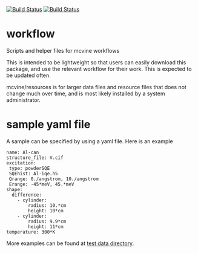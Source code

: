 [![Build Status](https://github.com/mcvine/workflow/workflows/CI/badge.svg)](https://github.com/mcvine/workflow/actions?query=workflow%3ACI)
[![Build Status](https://travis-ci.com/mcvine/workflow.svg?branch=master)](https://travis-ci.com/mcvine/workflow) 

# workflow
Scripts and helper files for mcvine workflows

This is intended to be lightweight so that users can easily download this package,
and use the relevant workflow for their work.
This is expected to be updated often.

mcvine/resources is for larger data files and resource files that does not change much
over time, and is most likely installed by a system administrator.


# sample yaml file

A sample can be specified by using a yaml file. Here is an example

```
name: Al-can
structure_file: V.cif
excitation:
 type: powderSQE
 SQEhist: Al-iqe.h5
 Qrange: 0./angstrom, 10./angstrom
 Erange: -45*meV, 45.*meV
shape:
  difference:
    - cylinder:
        radius: 10.*cm
        height: 10*cm
    - cylinder:
        radius: 9.9*cm
        height: 11*cm
temperature: 300*K
```

More examples can be found at [test data directory](tests/data).
